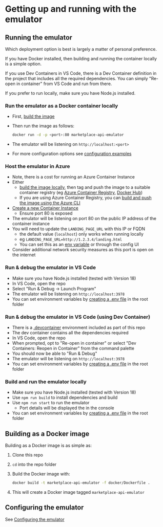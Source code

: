 # Getting up and running with the emulator

## Running the emulator

Which deployment option is best is largely a matter of personal preference.

If you have Docker installed, then building and running the container locally is a simple option.

If you use Dev Containers in VS Code, there is a Dev Container definition in the project that includes all the required dependencies. You can simply "Re-open in container" from VS Code and run from there.

If you prefer to run locally, make sure you have Node.js installed.

### Run the emulator as a Docker container locally

- First, [build the image](#building-as-a-docker-image)
- Then run the image as follows:

  ```bash
  docker run -d -p <port>:80 marketplace-api-emulator
  ```

- The emulator will be listening on `http://localhost:<port>`
- For more configuration options see [configuration examples](./config.md)

### Host the emulator in Azure

- Note, there is a cost for running an Azure Container Instance
- Either
  - [build the image locally](#building-as-a-docker-image), then tag and push the image to a suitable container registry (eg [Azure Container Registry](https://learn.microsoft.com/en-us/azure/container-instances/container-instances-tutorial-prepare-acr), [Docker Hub](https://docs.docker.com/engine/reference/commandline/push/))
  - If you are using Azure Container Registry, you can [build and push the image using the Azure CLI](https://learn.microsoft.com/azure/container-registry/container-registry-quickstart-task-cli#build-and-push-image-from-a-dockerfile)
- [Create a new Container Instance](https://learn.microsoft.com/en-us/azure/container-instances/container-instances-tutorial-deploy-app)
  - Ensure port 80 is exposed
- The emulator will be listening on port 80 on the public IP address of the container instance
- You will need to update the `LANDING_PAGE_URL` with this IP or FQDN
  - the default value (`localhost`) only works when running locally
  - eg `LANDING_PAGE_URL=http://1.2.3.4/landing.html`
  - You can set this as an [env variable](./config.md) or through the config UI
- Consider additional network security measures as this port is open on the internet

### Run & debug the emulator in VS Code

- Make sure you have Node.js installed (tested with Version 18)
- In VS Code, open the repo
- Select "Run & Debug -> Launch Program"
- The emulator will be listening on `http://localhost:3978`
- You can set environment variables by [creating a .env file](https://nodejs.dev/en/learn/how-to-read-environment-variables-from-nodejs/) in the root folder

### Run & debug the emulator in VS Code (using Dev Container)

- There is a [.devcontainer](https://code.visualstudio.com/docs/devcontainers/tutorial) environment included as part of this repo
- The dev container contains all the dependencies required
- In VS Code, open the repo
- When prompted, opt to "Re-open in container" or select "Dev Containers: Reopen in Container" from the command palette
- You should now be able to "Run & Debug"
- The emulator will be listening on `http://localhost:3978`
- You can set environment variables by [creating a .env file](https://nodejs.dev/en/learn/how-to-read-environment-variables-from-nodejs/) in the root folder

### Build and run the emulator locally

- Make sure you have Node.js installed (tested with Version 18)
- Use `npm run build` to install dependencies and build
- Use `npm run start` to run the emulator
  - Port details will be displayed the in the console
- You can set environment variables by [creating a .env file](https://nodejs.dev/en/learn/how-to-read-environment-variables-from-nodejs/) in the root folder

## Building as a Docker image

Building as a Docker image is as simple as:

1. Clone this repo
1. `cd` into the repo folder
1. Build the Docker image with:

    ```bash
    docker build -t marketplace-api-emulator -f docker/Dockerfile .
    ```

1. This will create a Docker image tagged `marketplace-api-emulator`

## Configuring the emulator

See [Configuring the emulator](config.md)

